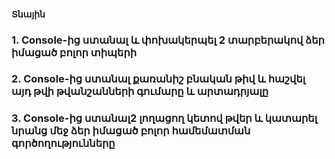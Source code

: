#### Տնային

### 1. Console-ից ստանալ և փոխակերպել 2 տարբերակով ձեր իմացած բոլոր տիպերի 
### 2. Console-ից ստանալ քառանիշ բնական թիվ և հաշվել այդ թվի թվանշանների գումարը և արտադրյալը 
### 3. Console-ից ստանալ2 լողացող կետով թվեր և կատարել նրանց մեջ ձեր իմացած բոլոր համեմատման գործողությունները 
